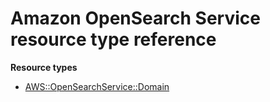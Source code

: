 # Amazon OpenSearch Service resource type reference<a name="AWS_OpenSearchService"></a>

**Resource types**
+ [AWS::OpenSearchService::Domain](aws-resource-opensearchservice-domain.md)